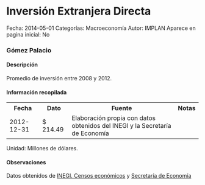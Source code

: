 Inversión Extranjera Directa
=====

Fecha: 2014-05-01
Categorías: Macroeconomía
Autor: IMPLAN
Aparece en pagina inicial: No

### Gómez Palacio

#### Descripción

Promedio de inversión entre 2008 y 2012.

#### Información recopilada

<table class="table table-hover table-bordered">
  <tr><th>Fecha</th><th>Dato</th><th>Fuente</th><th>Notas</th></tr>
  <tr><td>2012-12-31</td><td>$ 214.49</td><td>Elaboración propia con datos obtenidos del INEGI y la Secretaría de Economía</td><td></td></tr>
</table>

Unidad: Millones de dólares.

#### Observaciones

Datos obtenidos de [INEGI. Censos económicos](http://www3.inegi.org.mx/sistemas/saic/)
y [Secretaría de Economía](http://www.economia.gob.mx/comunidad-negocios/competitividad-normatividad/inversion-extranjera-directa/estadistica-oficial-de-ied-en-mexico)
